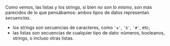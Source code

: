 Como vemos, las listas y los strings, si bien _no son lo mismo_, son más parecidos de lo que pensábamos: ambos tipos de datos representan _secuencias_.

* los strings son secuencias de caracteres, como `'a'`, `'b'`, `'#'`, etc;
* las listas son secuencias de cualquier tipo de dato: números, booleanos, strings, o incluso otras listas. 

